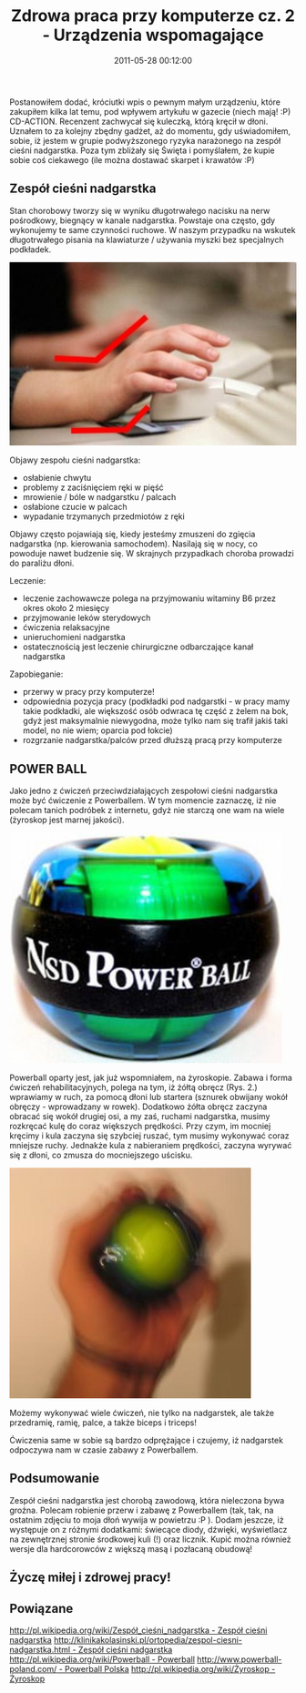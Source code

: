 ﻿---
layout:     post
title:      Zdrowa praca przy komputerze cz. 2 - Urządzenia wspomagające
date:       2011-05-28 00:12:00
summary:    Postanowiłem dodać, króciutki wpis o pewnym małym urządzeniu, które zakupiłem kilka lat temu, pod wpływem artykułu w gazecie (niech mają! :P) CD-ACTION. Recenzent zachwycał się kuleczką, którą kręcił w dłoni. Uznałem to za kolejny zbędny gadżet, aż do momentu, gdy uświadomiłem, sobie, iż jestem w gr...
categories: windows oprogramowanie porady
---



Postanowiłem dodać, króciutki wpis o pewnym małym urządzeniu, które zakupiłem kilka lat temu, pod wpływem artykułu w gazecie (niech mają! :P) CD-ACTION. Recenzent zachwycał się kuleczką, którą kręcił w dłoni. Uznałem to za kolejny zbędny gadżet, aż do momentu, gdy uświadomiłem, sobie, iż jestem w grupie podwyższonego ryzyka narażonego na zespół cieśni nadgarstka. Poza tym zbliżały się Święta i pomyślałem, że kupie sobie coś ciekawego (ile można dostawać skarpet i krawatów :P)





## Zespół cieśni nadgarstka



Stan chorobowy tworzy się w wyniku długotrwałego nacisku na nerw pośrodkowy, biegnący w kanale nadgarstka. Powstaje ona często, gdy wykonujemy te same czynności ruchowe.  W naszym przypadku na wskutek długotrwałego pisania na klawiaturze / używania myszki bez specjalnych podkładek.



![desk](https://raw.githubusercontent.com/djfoxer/djfoxer.github.io/master/_img/2011-5-28-_186_/g_-_608x405_-_-_25248x20110527231717_1.jpg)



Objawy zespołu cieśni nadgarstka:
- osłabienie chwytu
- problemy z zaciśnięciem ręki w pięść
- mrowienie / bóle w nadgarstku / palcach
- osłabione czucie w palcach 
- wypadanie trzymanych przedmiotów z ręki

Objawy często pojawiają się, kiedy jesteśmy zmuszeni do zgięcia nadgarstka (np. kierowania samochodem). Nasilają się w nocy, co powoduje nawet budzenie się. 
W skrajnych przypadkach choroba prowadzi do paraliżu dłoni. 

Leczenie:
- leczenie zachowawcze polega na przyjmowaniu witaminy B6 przez okres około 2 miesięcy
- przyjmowanie leków sterydowych
- ćwiczenia relaksacyjne
- unieruchomieni nadgarstka
- ostatecznością jest leczenie chirurgiczne odbarczające kanał nadgarstka

Zapobieganie:
- przerwy w pracy przy komputerze!
- odpowiednia pozycja pracy (podkładki pod nadgarstki - w pracy mamy takie podkładki, ale większość osób odwraca tę część z żelem na bok, gdyż jest maksymalnie niewygodna, może tylko nam się trafił jakiś taki model, no nie wiem; oparcia pod łokcie)
- rozgrzanie nadgarstka/palców przed dłuższą pracą przy komputerze





## POWER BALL




Jako jedno z ćwiczeń przeciwdziałających zespołowi cieśni nadgarstka może być ćwiczenie z Powerballem. W tym momencie zaznaczę, iż nie polecam tanich podróbek z internetu, gdyż nie starczą one wam na wiele (żyroskop jest marnej jakości).



![desk](https://raw.githubusercontent.com/djfoxer/djfoxer.github.io/master/_img/2011-5-28-_186_/g_-_608x405_-_-_25248x20110527233159_2.jpg)




Powerball oparty jest, jak już wspomniałem,  na żyroskopie. Zabawa i forma ćwiczeń rehabilitacyjnych, polega na tym, iż żółtą obręcz (Rys. 2.) wprawiamy w ruch, za pomocą dłoni lub startera (sznurek obwijany wokół obręczy - wprowadzany w rowek). Dodatkowo żółta obręcz zaczyna obracać się wokół drugiej osi, a my zaś, ruchami nadgarstka, musimy rozkręcać kulę do coraz większych prędkości. Przy czym, im mocniej kręcimy i kula zaczyna się szybciej ruszać, tym musimy wykonywać coraz mniejsze ruchy. Jednakże kula z nabieraniem prędkości, zaczyna wyrywać się z dłoni, co zmusza do mocniejszego uścisku. 



![desk](https://raw.githubusercontent.com/djfoxer/djfoxer.github.io/master/_img/2011-5-28-_186_/g_-_608x405_-_-_25248x20110527233304_3.jpg)




Możemy wykonywać wiele ćwiczeń, nie tylko na nadgarstek, ale także przedramię, ramię, palce, a także biceps i triceps! 

Ćwiczenia same w sobie są bardzo odprężające i czujemy, iż nadgarstek odpoczywa nam w czasie zabawy z Powerballem.




## Podsumowanie



Zespół cieśni nadgarstka jest chorobą zawodową, która nieleczona bywa groźna. Polecam robienie przerw i zabawę z Powerballem (tak, tak, na ostatnim zdjęciu to moja dłoń wywija w powietrzu :P ). Dodam jeszcze, iż występuje on z różnymi dodatkami: świecące diody, dźwięki, wyświetlacz na zewnętrznej stronie środkowej kuli (!) oraz licznik. Kupić można również wersje dla hardcorowców z większą masą i pozłacaną obudową!




## Życzę miłej i zdrowej pracy!






## Powiązane





[http://pl.wikipedia.org/wiki/Zespół_cieśni_nadgarstka - Zespół cieśni nadgarstka](http://pl.wikipedia.org/wiki/Zespół_cieśni_nadgarstka)
[http://klinikakolasinski.pl/ortopedia/zespol-ciesni-nadgarstka.html - Zespół cieśni nadgarstka ](http://klinikakolasinski.pl/ortopedia/zespol-ciesni-nadgarstka.html)
[http://pl.wikipedia.org/wiki/Powerball - Powerball](http://pl.wikipedia.org/wiki/Powerball)
[http://www.powerball-poland.com/ - Powerball Polska](http://www.powerball-poland.com/) 
[http://pl.wikipedia.org/wiki/Żyroskop - Żyroskop](http://pl.wikipedia.org/wiki/Żyroskop)



